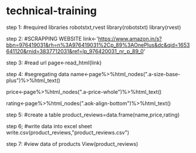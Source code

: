 # technical-training

step 1:
#required libraries robotstxt,rvest
library(robotstxt)
library(rvest)

step 2:
#SCRAPPING WEBSITE
link<-'https://www.amazon.in/s?bbn=976419031&rh=n%3A976419031%2Cp_89%3AOnePlus&dc&qid=1653641120&rnid=3837712031&ref=lp_976420031_nr_p_89_0'

step 3:
#read url
page<-read_html(link)

step 4:
#segregating data
name<-page%>%html_nodes(".a-size-base-plus")%>%html_text()

price<-page%>%html_nodes(".a-price-whole")%>%html_text()

rating<-page%>%html_nodes(".aok-align-bottom")%>%html_text()

step 5:
#create  a table 
product_reviews=data.frame(name,price,rating)

step 6;
#write data into excel sheet
write.csv(product_reviews,"product_reviews.csv")

step 7:
#view data of products
View(product_reviews)
